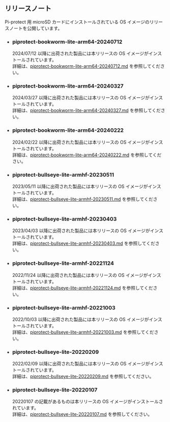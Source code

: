 ## リリースノート
Pi-protect 用 microSD カードにインストールされている OS イメージのリリースノートを公開しています。

* ### piprotect-bookworm-lite-arm64-20240712
  2024/07/12  以降に出荷された製品には本リリースの OS イメージがインストールされています。  
  詳細は、[piprotect-bookworm-lite-arm64-20240712.md](./piprotect-bookworm-lite-arm64-20240712.md) を参照してください。

* ### piprotect-bookworm-lite-arm64-20240327
  2024/03/27  以降に出荷された製品には本リリースの OS イメージがインストールされています。  
  詳細は、[piprotect-bookworm-lite-arm64-20240327.md](./piprotect-bookworm-lite-arm64-20240327.md) を参照してください。

* ### piprotect-bookworm-lite-arm64-20240222
  2024/02/22  以降に出荷された製品には本リリースの OS イメージがインストールされています。  
  詳細は、[piprotect-bookworm-lite-arm64-20240222.md](./piprotect-bookworm-lite-arm64-20240222.md) を参照してください。

* ### piprotect-bullseye-lite-armhf-20230511
  2023/05/11  以降に出荷された製品には本リリースの OS イメージがインストールされています。  
  詳細は、[piprotect-bullseye-lite-armhf-20230511.md](./piprotect-bullseye-lite-armhf-20230511.md) を参照してください。

* ### piprotect-bullseye-lite-armhf-20230403
  2023/04/03  以降に出荷された製品には本リリースの OS イメージがインストールされています。  
  詳細は、[piprotect-bullseye-lite-armhf-20230403.md](./piprotect-bullseye-lite-armhf-20230403.md) を参照してください。

* ### piprotect-bullseye-lite-armhf-20221124
  2022/11/24  以降に出荷された製品には本リリースの OS イメージがインストールされています。  
  詳細は、[piprotect-bullseye-lite-armhf-20221124.md](./piprotect-bullseye-lite-armhf-20221124.md) を参照してください。

* ### piprotect-bullseye-lite-armhf-20221003
  2022/10/03  以降に出荷された製品には本リリースの OS イメージがインストールされています。  
  詳細は、[piprotect-bullseye-lite-armhf-20221003.md](./piprotect-bullseye-lite-armhf-20221003.md) を参照してください。

* ### piprotect-bullseye-lite-20220209
  2022/02/09  以降に出荷された製品には本リリースの OS イメージがインストールされています。  
  詳細は、[piprotect-bullseye-lite-20220209.md](./piprotect-bullseye-lite-20220209.md) を参照してください。

* ### piprotect-bullseye-lite-20220107
  20220107 の記載があるものは本リリースの OS イメージがインストールされています。  
  詳細は、[piprotect-bullseye-lite-20220107.md](./piprotect-bullseye-lite-20220107.md) を参照してください。
